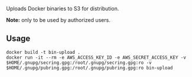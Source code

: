 Uploads Docker binaries to S3 for distribution.

**Note:** only to be used by authorized users.

## Usage

    docker build -t bin-upload .
    docker run -it --rm -e AWS_ACCESS_KEY_ID -e AWS_SECRET_ACCESS_KEY -v $HOME/.gnupg/secring.gpg:/root/.gnupg/secring.gpg:ro -v $HOME/.gnupg/pubring.gpg:/root/.gnupg/pubring.gpg:ro bin-upload
